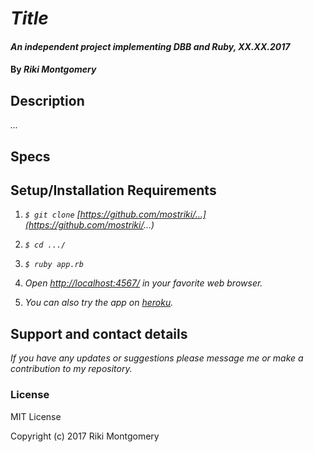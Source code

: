 # _Title_

#### _An independent project implementing DBB and Ruby, XX.XX.2017_

#### By _Riki Montgomery_

## Description

_..._

## Specs



## Setup/Installation Requirements

1. _`$ git clone` [https://github.com/mostriki/...](https://github.com/mostriki/...)_

2. _`$ cd .../`_

3. _`$ ruby app.rb`_

4. _Open [http://localhost:4567/](http://localhost:4567/) in your favorite web browser._

5. _You can also try the app on [heroku](...)._

## Support and contact details

_If you have any updates or suggestions please message me or make a contribution to my repository._


### License

MIT License

Copyright (c) 2017 Riki Montgomery
